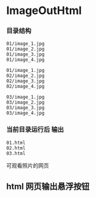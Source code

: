 # ImageOutHtml


### 目录结构
```
01/image_1.jpg
01/image_2.jpg
01/image_3.jpg
01/image_4.jpg

01/image_1.jpg
02/image_2.jpg
02/image_3.jpg
02/image_4.jpg

03/image_1.jpg
03/image_2.jpg
03/image_3.jpg
03/image_4.jpg
```
### 当前目录运行后 输出
  	01.html   
	02.html  
	03.html

可观看照片的网页

## html 网页输出悬浮按钮
